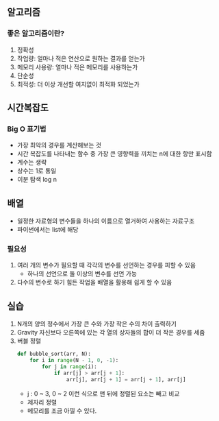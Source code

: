## 알고리즘
### 좋은 알고리즘이란?
1. 정확성
2. 작업량: 얼마나 적은 연산으로 원하는 결과를 얻는가
3. 메모리 사용량: 얼마나 적은 메모리를 사용하는가
4. 단순성
5. 최적성: 더 이상 개선할 여지없이 최적화 되었는가

## 시간복잡도
### Big O 표기법
- 가장 최악의 경우를 계산해보는 것
- 시간 복잡도를 나타내는 함수 중 가장 큰 영향력을 끼치는 n에 대한 항만 표시함
- 계수는 생략
- 상수는 1로 통일
- 이분 탐색 log n

## 배열
- 일정한 자료형의 변수들을 하나의 이름으로 열거하여 사용하는 자료구조
- 파이썬에서는 list에 해당

### 필요성
1. 여러 개의 변수가 필요할 때 각각의 변수를 선언하는 경우를 피할 수 있음
    - 하나의 선언으로 둘 이상의 변수를 선언 가능
2. 다수의 변수로 하기 힘든 작업을 배열을 활용해 쉽게 할 수 있음

## 실습
1. N개의 양의 정수에서 가장 큰 수와 가장 작은 수의 차이 출력하기
2. Gravity
    자신보다 오른쪽에 있는 각 열의 상자들의 합이 더 작은 경우를 세줌
3. 버블 정렬
    ```python
    def bubble_sort(arr, N):
        for i in range(N - 1, 0, -1):
            for j in range(i):
                if arr[j] > arr[j + 1]:
                    arr[j], arr[j + 1] = arr[j + 1], arr[j] 
    ```
    - j : 0 ~ 3, 0 ~ 2 이런 식으로 맨 뒤에 정렬된 요소는 빼고 비교
    - 제자리 정렬
    - 메모리를 조금 아낄 수 있다.
